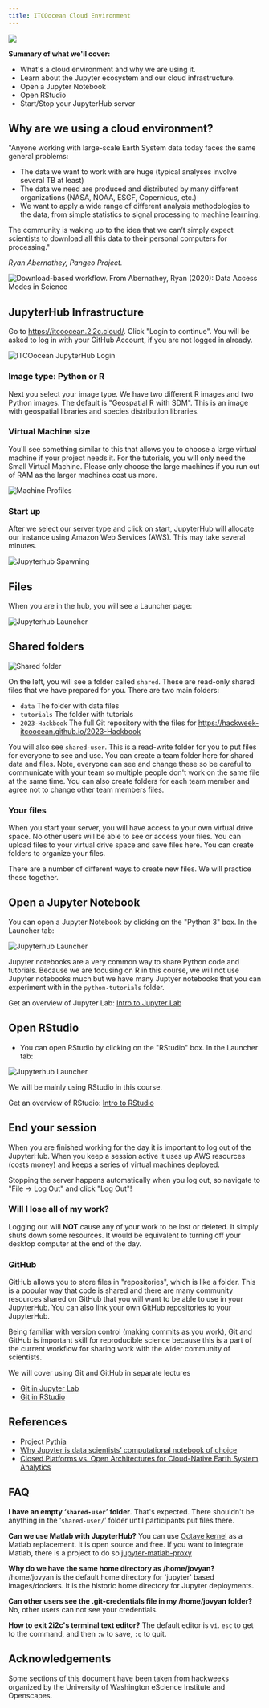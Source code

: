 ```yaml
---
title: ITCOocean Cloud Environment
---
```


![](./img/jhub-logo.png)


**Summary of what we'll cover:**

 * What's a cloud environment and why we are using it.
 * Learn about the Jupyter ecosystem and our cloud infrastructure.
 * Open a Jupyter Notebook
 * Open RStudio
 * Start/Stop your JupyterHub server


## Why are we using a cloud environment?

"Anyone working with large-scale Earth System data today faces the same general problems:

 * The data we want to work with are huge (typical analyses involve several TB at least)
 * The data we need are produced and distributed by many different organizations (NASA, NOAA, ESGF, Copernicus, etc.)
 * We want to apply a wide range of different analysis methodologies to the data, from simple statistics to signal processing to machine learning.

The community is waking up to the idea that we can’t simply expect scientists to download all this data to their personal computers for processing."

*Ryan Abernathey, Pangeo Project.*

![Download-based workflow. From Abernathey, Ryan (2020): Data Access Modes in Science](https://s3-eu-west-1.amazonaws.com/pfigshare-u-previews/22017009/preview.jpg)

## JupyterHub Infrastructure

Go to <https://itcoocean.2i2c.cloud/>. Click "Login to continue". You will be asked to log in with your GitHub Account, if you are not logged in already.

![ITCOocean JupyterHub Login](./img/jhub.png)

### Image type: Python or R

Next you select your image type. We have two different R images and two Python images. The default is "Geospatial R with SDM". This is an image with geospatial libraries and species distribution libraries.

### Virtual Machine size

You'll see something similar to this that allows you to choose a large virtual machine if your project needs it. For the tutorials, you will only need the Small Virtual Machine. Please only choose the large machines if you run out of RAM as the larger machines cost us more.

![Machine Profiles](./img/servers.png)

### Start up

After we select our server type and click on start, JupyterHub will allocate our instance using Amazon Web Services (AWS). This may take several minutes. 

![Jupyterhub Spawning](./img/spawning.png)


## Files

When you are in the hub, you will see a Launcher page:

![Jupyterhub Launcher](./img/jhub-launcher.png)

## Shared folders

![Shared folder](./img/shared-folder.png)

On the left, you will see a folder called `shared`. These are read-only shared files that we have prepared for you. There are two main folders:

* `data` The folder with data files
* `tutorials` The folder with tutorials
* `2023-Hackbook` The full Git repository with the files for https://hackweek-itcoocean.github.io/2023-Hackbook

You will also see `shared-user`. This is a read-write folder for you to put files for everyone to see and use. You can create a team folder here for shared data and files.  Note, everyone can see and change these so be careful to communicate with your team so multiple people don't work on the same file at the same time. You can also create folders for each team member and agree not to change other team members files.

### Your files

When you start your server, you will have access to your own virtual drive space. No other users will be able to see or access your files. You can upload files to your virtual drive space and save files here. You can create folders to organize your files.

There are a number of different ways to create new files. We will practice these together.

## Open a Jupyter Notebook

You can open a Jupyter Notebook by clicking on the "Python 3" box. In the Launcher tab:

![Jupyterhub Launcher](./img/jhub-launcher.png)

Jupyter notebooks are a very common way to share Python code and tutorials. Because we are focusing on R in this course, we will not use Jupyter notebooks much but we have many Juptyer notebooks that you can experiment with in the `python-tutorials` folder.

Get an overview of Jupyter Lab: [Intro to Jupyter Lab](jupyter-notebooks.md)

## Open RStudio

* You can open RStudio by clicking on the "RStudio" box. In the Launcher tab:

![Jupyterhub Launcher](./img/jhub-launcher.png)

We will be mainly using RStudio in this course.

Get an overview of RStudio: [Intro to RStudio](rstudio.md)

## End your session

When you are finished working for the day it is important to log out of the JupyterHub.  When you keep a session active it uses up AWS resources (costs money) and keeps a series of virtual machines deployed.

Stopping the server happens automatically when you log out, so navigate to "File -> Log Out" and click "Log Out"!

### Will I lose all of my work?

Logging out will **NOT** cause any of your work to be lost or deleted. It simply shuts down some resources. It would be equivalent to turning off your desktop computer at the end of the day.

### GitHub

GitHub allows you to store files in "repositories", which is like a folder. This is a popular way that code is shared and there are many community resources shared on GitHub that you will want to be able to use in your JupyterHub. You can also link your own GitHub repositories to your JupyterHub. 

Being familiar with version control (making commits as you work), Git and GitHub is important skill for reproducible science because this is a part of the current workflow for sharing work with the wider community of scientists.

We will cover using Git and GitHub in separate lectures

* [Git in Jupyter Lab](git-jupyter.md)
* [Git in RStudio](git-rstudio.md)


## References

 * [Project Pythia](https://foundations.projectpythia.org)
 * [Why Jupyter is data scientists’ computational notebook of choice](https://www.nature.com/articles/d41586-018-07196-1)
 * [Closed Platforms vs. Open Architectures for Cloud-Native Earth System Analytics](https://medium.com/pangeo/closed-platforms-vs-open-architectures-for-cloud-native-earth-system-analytics-1ad88708ebb6)

## FAQ

**I have an empty ‘`shared-user`’ folder**. That's expected. There shouldn't be anything in the ‘`shared-user/`’  folder until participants put files there.

**Can we use Matlab with JupyterHub?** You can use [Octave kernel](https://datascience-enthusiast.com/Miscellaneous/Jupyter_R_Python_Julia_Octave.html) as a Matlab replacement. It is open source and free. If you want to integrate Matlab, there is a project to do so [jupyter-matlab-proxy](https://github.com/mathworks/jupyter-matlab-proxy)


**Why do we have the same home directory as /home/jovyan?** /home/jovyan is the default home directory for 'jupyter' based images/dockers. It is the historic home directory for Jupyter deployments. 

**Can other users see the .git-credentials file in my /home/jovyan folder?** No, other users can not see your credentials.

**How to exit 2i2c's terminal text editor?** The default editor is `vi`. `esc` to get to the command, and then `:w` to save, `:q` to quit. 


## Acknowledgements

Some sections of this document have been taken from  hackweeks organized by the University of Washington eScience Institute and Openscapes.

